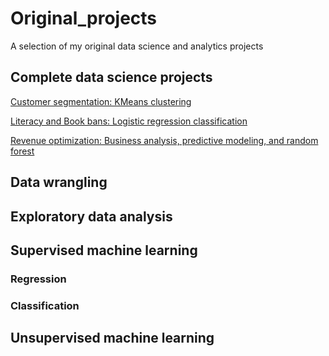 # Original_projects
A selection of my original data science and analytics projects

## Complete data science projects 
[Customer segmentation:  KMeans clustering](./capstone)   
       
[Literacy and Book bans:  Logistic regression classification](./full_literacy_project)

[Revenue optimization:  Business analysis, predictive modeling, and random forest](./revenue_analysis)

## Data wrangling


## Exploratory data analysis

## Supervised machine learning 

### Regression

### Classification

## Unsupervised machine learning
